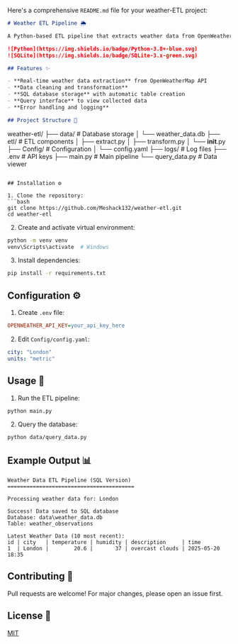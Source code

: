 Here's a comprehensive `README.md` file for your weather-ETL project:

```markdown
# Weather ETL Pipeline 🌦️

A Python-based ETL pipeline that extracts weather data from OpenWeatherMap API, transforms it, and loads it into a SQLite database.

![Python](https://img.shields.io/badge/Python-3.8+-blue.svg)
![SQLite](https://img.shields.io/badge/SQLite-3.x-green.svg)

## Features ✨

- **Real-time weather data extraction** from OpenWeatherMap API
- **Data cleaning and transformation**
- **SQL database storage** with automatic table creation
- **Query interface** to view collected data
- **Error handling and logging**

## Project Structure 📁

```
weather-etl/
├── data/               # Database storage
│   └── weather_data.db
├── etl/                # ETL components
│   ├── extract.py
│   ├── transform.py
│   └── __init__.py
├── Config/             # Configuration
│   └── config.yaml
├── logs/               # Log files
├── .env                # API keys
├── main.py             # Main pipeline
└── query_data.py       # Data viewer
```

## Installation ⚙️

1. Clone the repository:
```bash
git clone https://github.com/Meshack132/weather-etl.git
cd weather-etl
```

2. Create and activate virtual environment:
```bash
python -m venv venv
venv\Scripts\activate  # Windows
```

3. Install dependencies:
```bash
pip install -r requirements.txt
```

## Configuration ⚙️

1. Create `.env` file:
```ini
OPENWEATHER_API_KEY=your_api_key_here
```

2. Edit `Config/config.yaml`:
```yaml
city: "London"
units: "metric"
```

## Usage 🚀

1. Run the ETL pipeline:
```bash
python main.py
```

2. Query the database:
```bash
python data/query_data.py
```

## Example Output 📊

```
Weather Data ETL Pipeline (SQL Version)
========================================

Processing weather data for: London

Success! Data saved to SQL database
Database: data\weather_data.db
Table: weather_observations

Latest Weather Data (10 most recent):
id | city   | temperature | humidity | description     | time
1  | London |        20.6 |       37 | overcast clouds | 2025-05-20 18:35
```

## Contributing 🤝

Pull requests are welcome! For major changes, please open an issue first.

## License 📄

[MIT](https://choosealicense.com/licenses/mit/)
```


